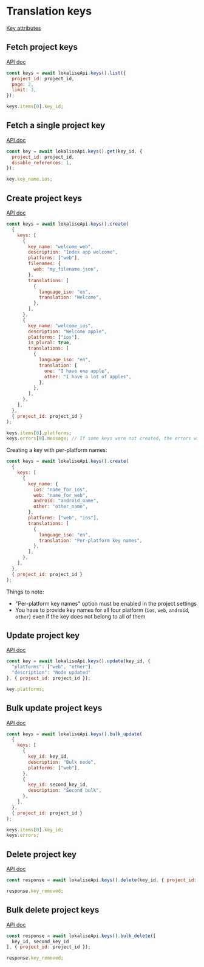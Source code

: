 # Translation keys

[Key attributes](https://app.lokalise.com/api2docs/curl/#object-keys)

## Fetch project keys

[API doc](https://app.lokalise.com/api2docs/curl/#transition-list-all-keys-get)

```js
const keys = await lokaliseApi.keys().list({
  project_id: project_id,
  page: 2,
  limit: 3,
});

keys.items[0].key_id;
```

## Fetch a single project key

[API doc](https://app.lokalise.com/api2docs/curl/#transition-retrieve-a-key-get)

```js
const key = await lokaliseApi.keys().get(key_id, {
  project_id: project_id,
  disable_references: 1,
});

key.key_name.ios;
```

## Create project keys

[API doc](https://app.lokalise.com/api2docs/curl/#transition-create-keys-post)

```js
const keys = await lokaliseApi.keys().create(
  {
    keys: [
      {
        key_name: "welcome_web",
        description: "Index app welcome",
        platforms: ["web"],
        filenames: {
          web: "my_filename.json",
        },
        translations: [
          {
            language_iso: "en",
            translation: "Welcome",
          },
        ],
      },
      {
        key_name: "welcome_ios",
        description: "Welcome apple",
        platforms: ["ios"],
        is_plural: true,
        translations: [
          {
            language_iso: "en",
            translation: {
              one: "I have one apple",
              other: "I have a lot of apples",
            },
          },
        ],
      },
    ],
  },
  { project_id: project_id }
);

keys.items[0].platforms;
keys.errors[0].message; // If some keys were not created, the errors will be listed here
```

Creating a key with per-platform names:

```js
const keys = await lokaliseApi.keys().create(
  {
    keys: [
      {
        key_name: {
          ios: "name_for_ios",
          web: "name_for_web",
          android: "android_name",
          other: "other_name",
        },
        platforms: ["web", "ios"],
        translations: [
          {
            language_iso: "en",
            translation: "Per-platform key names",
          },
        ],
      },
    ],
  },
  { project_id: project_id }
);
```

Things to note:

* "Per-platform key names" option must be enabled in the project settings
* You have to provide key names for all four platform (`ios`, `web`, `android`, `other`) even if the key does not belong to all of them

## Update project key

[API doc](https://app.lokalise.com/api2docs/curl/#transition-update-a-key-put)

```js
const key = await lokaliseApi.keys().update(key_id, {
  "platforms": ["web", "other"],
  "description": "Node updated"
}, { project_id: project_id });

key.platforms;
```

## Bulk update project keys

[API doc](https://app.lokalise.com/api2docs/curl/#transition-bulk-update-put)

```js
const keys = await lokaliseApi.keys().bulk_update(
  {
    keys: [
      {
        key_id: key_id,
        description: "Bulk node",
        platforms: ["web"],
      },
      {
        key_id: second_key_id,
        description: "Second bulk",
      },
    ],
  },
  { project_id: project_id }
);

keys.items[0].key_id;
keys.errors;
```

## Delete project key

[API doc](https://app.lokalise.com/api2docs/curl/#transition-delete-a-key-delete)

```js
const response = await lokaliseApi.keys().delete(key_id, { project_id: project_id });

response.key_removed;
```

## Bulk delete project keys

[API doc](https://app.lokalise.com/api2docs/curl/#transition-delete-multiple-keys-delete)

```js
const response = await lokaliseApi.keys().bulk_delete([
  key_id, second_key_id
], { project_id: project_id });

response.key_removed;
```

